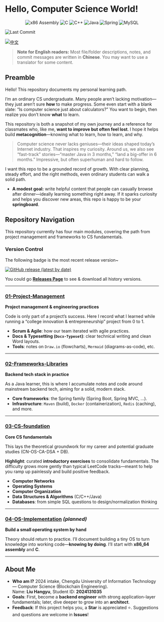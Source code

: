 # Hello, Computer Science World!

<p align="center">
  <img src="https://img.shields.io/badge/x86%20Assembly-007AC7?style=for-the-badge&logo=intel&logoColor=white" alt="x86 Assembly">
  <img src="https://img.shields.io/badge/C-00599C?style=for-the-badge&logo=c&logoColor=white" alt="C">
  <img src="https://img.shields.io/badge/C%2B%2B-00599C?style=for-the-badge&logo=cplusplus&logoColor=white" alt="C++">
  <img src="https://img.shields.io/badge/Java-ED8B00?style=for-the-badge&logo=openjdk&logoColor=white" alt="Java">
  <img src="https://img.shields.io/badge/Spring-6DB33F?style=for-the-badge&logo=spring&logoColor=white" alt="Spring">
  <img src="https://img.shields.io/badge/MySQL-4479A1?style=for-the-badge&logo=mysql&logoColor=white" alt="MySQL">
</p>

<p>
  <img src="https://img.shields.io/github/last-commit/LiuHangyuWE/software-projects-learning-notes" alt="Last Commit">
</p>

[![中文](https://img.shields.io/badge/文档-中文-brightgreen?style=for-the-badge)](./README.md)

> **Note for English readers:** Most file/folder descriptions, notes, and commit messages are written in **Chinese**. You may want to use a translator for some content.

## Preamble

Hello! This repository documents my personal learning path.

I’m an ordinary CS undergraduate. Many people aren’t lacking motivation—they just aren’t sure **how** to make progress. Some even start with a blank slate: “Is computer science just about calculators?” You want to begin, then realize you don’t know **what** to learn.

This repository is both a snapshot of my own journey and a reference for classmates who, like me, **want to improve but often feel lost**. I hope it helps build **metacognition**—knowing what to learn, how to learn, and why.

> Computer science never lacks geniuses—their ideas shaped today’s Internet industry. That inspires my curiosity. Around us, we also see “fast-track” stories—“master Java in 3 months,” “land a big-offer in 6 months.” Impressive, but often superhuman and hard to follow.

I want this repo to be a grounded record of growth. With clear planning, steady effort, and the right methods, even ordinary students can walk a solid path.

- **A modest goal:** write helpful content that people can casually browse after dinner—ideally learning something right away. If it sparks curiosity and helps you discover new areas, this repo is happy to be your **springboard**.

## Repository Navigation

This repository currently has four main modules, covering the path from project management and frameworks to CS fundamentals.

### Version Control

The following badge is the most recent release version~

[![GitHub release (latest by date)](https://img.shields.io/github/v/release/LiuHangyuWE/software-projects-learning-notes)](https://github.com/LiuHangyuWE/software-projects-learning-notes/releases)

You could go **[Releases Page](https://github.com/LiuHangyuWE/software-projects-learning-notes/releases)** to see & download all history versions.

---

### [01-Project-Management](./01-Project-Management)
**Project management & engineering practices**

Code is only part of a project’s success. Here I record what I learned while running a “college innovation & entrepreneurship” project from 0 to 1.

* **Scrum & Agile**: how our team iterated with agile practices.
* **Docs & Typesetting (`Docx-Typeset`)**: clear technical writing and clean Word layouts.
* **Tools**: notes on `Draw.io` (flowcharts), `Mermaid` (diagrams-as-code), etc.

---

### [02-Frameworks-Libraries](./02-Frameworks-Libraries)
**Backend tech stack in practice**

As a Java learner, this is where I accumulate notes and code around mainstream backend tech, aiming for a solid, modern stack.

* **Core frameworks**: the Spring family (Spring Boot, Spring MVC, …).
* **Infrastructure**: `Maven` (build), `Docker` (containerization), `Redis` (caching), and more.

---

### [03-CS-foundation](./03-CS-foundation)
**Core CS fundamentals**

This lays the theoretical groundwork for my career and potential graduate studies (CN-OS-CA-DSA + DB).

**Highlight**: curated **introductory exercises** to consolidate fundamentals. The difficulty grows more gently than typical LeetCode tracks—meant to help you ramp up painlessly and build positive feedback.

* **Computer Networks**
* **Operating Systems**
* **Computer Organization** 
* **Data Structures & Algorithms** (C/C++/Java)
* **Databases**: from simple SQL questions to design/normalization thinking

---

### [04-OS-Implementation](./04-OS-Implementation) *(planned)*
**Build a small operating system by hand**

Theory should return to practice. I’ll document building a tiny OS to turn knowledge into working code—**knowing by doing**. I’ll start with **x86_64 assembly** and **C**.

---

## About Me

* **Who am I?** 2024 intake, Chengdu University of Information Technology — Computer Science (Blockchain Engineering).  
  Name: **Liu Hangyu**, Student ID: **2024131035**
* **Goals**: First, become a **backend engineer** with strong application-layer fundamentals; later, dive deeper to grow into an **architect**.
* **Feedback**: If this project helps you, a **Star** is appreciated ⭐. Suggestions and questions are welcome in **Issues**!
